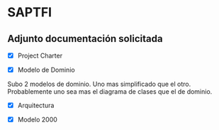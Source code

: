 # SAPTFI

## Adjunto documentación solicitada
- [x] Project Charter
- [x] Modelo de Dominio


Subo 2 modelos de dominio. Uno mas simplificado que el otro. Probablemente uno sea mas el diagrama de clases que el de dominio. 


- [x] Arquitectura
- [x] Modelo 2000

